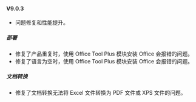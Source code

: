 #### V9.0.3

- 问题修复和性能提升。

##### 部署

- 修复了产品重复时，使用 Office Tool Plus 模块安装 Office 会报错的问题。
- 修复了语言为空时，使用 Office Tool Plus 模块安装 Office 会报错的问题。

##### 文档转换

- 修复了文档转换无法将 Excel 文件转换为 PDF 文件或 XPS 文件的问题。
